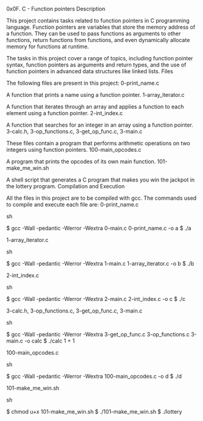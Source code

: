 0x0F. C - Function pointers
Description

This project contains tasks related to function pointers in C programming language. Function pointers are variables that store the memory address of a function. They can be used to pass functions as arguments to other functions, return functions from functions, and even dynamically allocate memory for functions at runtime.

The tasks in this project cover a range of topics, including function pointer syntax, function pointers as arguments and return types, and the use of function pointers in advanced data structures like linked lists.
Files

The following files are present in this project:
0-print_name.c

A function that prints a name using a function pointer.
1-array_iterator.c

A function that iterates through an array and applies a function to each element using a function pointer.
2-int_index.c

A function that searches for an integer in an array using a function pointer.
3-calc.h, 3-op_functions.c, 3-get_op_func.c, 3-main.c

These files contain a program that performs arithmetic operations on two integers using function pointers.
100-main_opcodes.c

A program that prints the opcodes of its own main function.
101-make_me_win.sh

A shell script that generates a C program that makes you win the jackpot in the lottery program.
Compilation and Execution

All the files in this project are to be compiled with gcc. The commands used to compile and execute each file are:
0-print_name.c

sh

$ gcc -Wall -pedantic -Werror -Wextra 0-main.c 0-print_name.c -o a
$ ./a

1-array_iterator.c

sh

$ gcc -Wall -pedantic -Werror -Wextra 1-main.c 1-array_iterator.c -o b
$ ./b

2-int_index.c

sh

$ gcc -Wall -pedantic -Werror -Wextra 2-main.c 2-int_index.c -o c
$ ./c

3-calc.h, 3-op_functions.c, 3-get_op_func.c, 3-main.c

sh

$ gcc -Wall -pedantic -Werror -Wextra 3-get_op_func.c 3-op_functions.c 3-main.c -o calc
$ ./calc 1 + 1

100-main_opcodes.c

sh

$ gcc -Wall -pedantic -Werror -Wextra 100-main_opcodes.c -o d
$ ./d

101-make_me_win.sh

sh

$ chmod u+x 101-make_me_win.sh
$ ./101-make_me_win.sh
$ ./lottery
